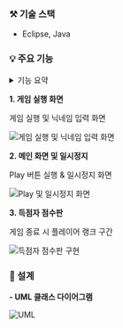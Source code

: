 ### ⚒️ 기술 스택
- Eclipse, Java

### 💡 주요 기능 

<details>
<summary>기능 요약</summary>
<div markdown="1">       
 
- 게임 실행 페이지 구현(Play버튼 & 득점자 점수판 & 게임 방법 설명)
- Play 버튼 및 클릭 시 게임 진행
- 테트리스 블록, 회전, 타이밍, 그래픽 등 구현
- 사용자가 원하는 닉네임 설정 및 랭킹 등록

</div>
</details>


 **1. 게임 실행 화면**  
 
게임 실행 및 닉네임 입력 화면
 
 ![게임 실행 및 닉네임 입력 화면](https://github.com/user-attachments/assets/61d6bfb3-5c44-40da-9802-93b959d74792)

 
 **2. 메인 화면 및 일시정지**  

 Play 버튼 실행 & 일시정지 화면
  
 ![Play 및 일시정지 화면](https://github.com/user-attachments/assets/6e70d8ff-21e5-4ed9-b037-bc2e0eccb0bd)
 

 **3. 득점자 점수판**  

게임 종료 시 플레이어 랭크 구간

![득점자 점수판 구현](https://github.com/user-attachments/assets/92b75822-7494-4810-a4ba-44ca5eb658ed)


### 📍 설계

**- UML 클래스 다이어그램**

![UML](https://github.com/user-attachments/assets/3f128ad6-bd99-432c-9a21-22192eb9ddff)
